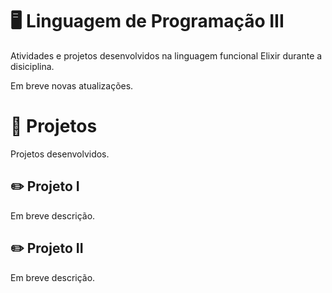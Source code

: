 # 🖥️ Linguagem de Programação III
Atividades e projetos desenvolvidos na linguagem funcional Elixir durante a disiciplina. 

Em breve novas atualizações.

# 💾 Projetos
Projetos desenvolvidos.

## ✏️ Projeto I
Em breve descrição.

## ✏️ Projeto II
Em breve descrição.
